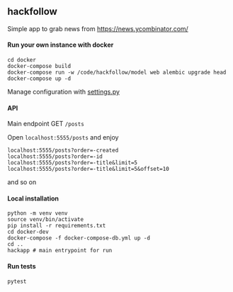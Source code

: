 ## hackfollow

Simple app to grab news from https://news.ycombinator.com/

#### Run your own instance with docker
```shell script
cd docker
docker-compose build
docker-compose run -w /code/hackfollow/model web alembic upgrade head
docker-compose up -d
``` 

Manage configuration with [settings.py](hackfollow/settings.py)

#### API

Main endpoint GET `/posts`

Open `localhost:5555/posts` and enjoy

```
localhost:5555/posts?order=-created
localhost:5555/posts?order=-id
localhost:5555/posts?order=-title&limit=5
localhost:5555/posts?order=-title&limit=5&offset=10
```
and so on

#### Local installation
```shell script
python -m venv venv
source venv/bin/activate 
pip install -r requirements.txt
cd docker-dev
docker-compose -f docker-compose-db.yml up -d
cd ..
hackapp # main entrypoint for run
```

#### Run tests
```shell script
pytest
```
